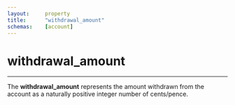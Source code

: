 ```yaml
---
layout:     property
title:      "withdrawal_amount"
schemas:    [account]
---
```


# withdrawal_amount

---

The **withdrawal_amount** represents the amount withdrawn from the account as a naturally positive integer number of cents/pence.
